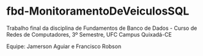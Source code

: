 # fbd-MonitoramentoDeVeiculosSQL
Trabalho final da disciplina de Fundamentos de Banco de Dados - Curso de Redes de Computadores, 3º Semestre, UFC Campus Quixadá-CE

Equipe: Jamerson Aguiar e Francisco Robson
